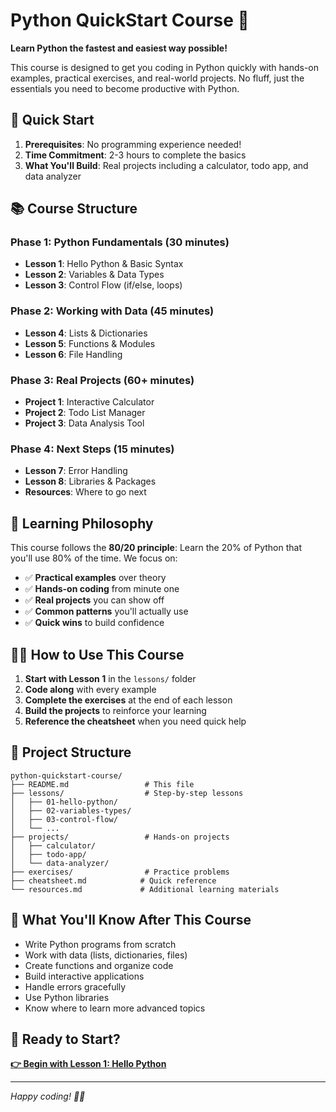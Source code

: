 # Python QuickStart Course 🐍

**Learn Python the fastest and easiest way possible!**

This course is designed to get you coding in Python quickly with hands-on examples, practical exercises, and real-world projects. No fluff, just the essentials you need to become productive with Python.

## 🚀 Quick Start

1. **Prerequisites**: No programming experience needed!
2. **Time Commitment**: 2-3 hours to complete the basics
3. **What You'll Build**: Real projects including a calculator, todo app, and data analyzer

## 📚 Course Structure

### Phase 1: Python Fundamentals (30 minutes)
- **Lesson 1**: Hello Python & Basic Syntax
- **Lesson 2**: Variables & Data Types
- **Lesson 3**: Control Flow (if/else, loops)

### Phase 2: Working with Data (45 minutes)
- **Lesson 4**: Lists & Dictionaries
- **Lesson 5**: Functions & Modules
- **Lesson 6**: File Handling

### Phase 3: Real Projects (60+ minutes)
- **Project 1**: Interactive Calculator
- **Project 2**: Todo List Manager
- **Project 3**: Data Analysis Tool

### Phase 4: Next Steps (15 minutes)
- **Lesson 7**: Error Handling
- **Lesson 8**: Libraries & Packages
- **Resources**: Where to go next

## 🎯 Learning Philosophy

This course follows the **80/20 principle**: Learn the 20% of Python that you'll use 80% of the time. We focus on:

- ✅ **Practical examples** over theory
- ✅ **Hands-on coding** from minute one
- ✅ **Real projects** you can show off
- ✅ **Common patterns** you'll actually use
- ✅ **Quick wins** to build confidence

## 🏃‍♂️ How to Use This Course

1. **Start with Lesson 1** in the `lessons/` folder
2. **Code along** with every example
3. **Complete the exercises** at the end of each lesson
4. **Build the projects** to reinforce your learning
5. **Reference the cheatsheet** when you need quick help

## 📁 Project Structure

```
python-quickstart-course/
├── README.md                 # This file
├── lessons/                  # Step-by-step lessons
│   ├── 01-hello-python/
│   ├── 02-variables-types/
│   ├── 03-control-flow/
│   └── ...
├── projects/                 # Hands-on projects
│   ├── calculator/
│   ├── todo-app/
│   └── data-analyzer/
├── exercises/                # Practice problems
├── cheatsheet.md            # Quick reference
└── resources.md             # Additional learning materials
```

## 🎉 What You'll Know After This Course

- Write Python programs from scratch
- Work with data (lists, dictionaries, files)
- Create functions and organize code
- Build interactive applications
- Handle errors gracefully
- Use Python libraries
- Know where to learn more advanced topics

## 🚀 Ready to Start?

**[👉 Begin with Lesson 1: Hello Python](lessons/01-hello-python/README.md)**

---

*Happy coding! 🐍✨*

